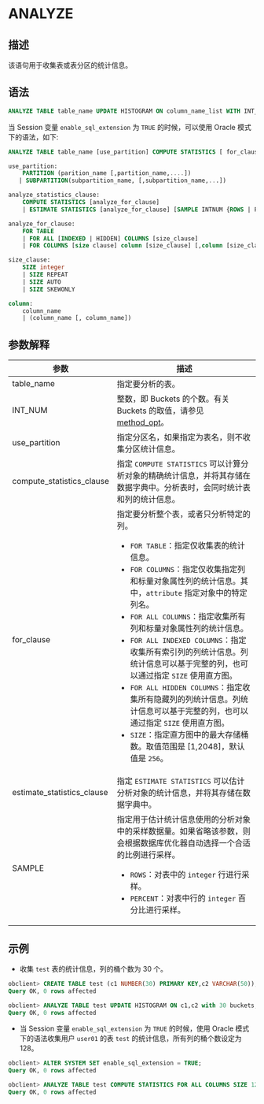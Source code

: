 # ANALYZE

## 描述

该语句用于收集表或表分区的统计信息。

## 语法

```sql
ANALYZE TABLE table_name UPDATE HISTOGRAM ON column_name_list WITH INT_NUM BUCKETS;
```

当 Session 变量 `enable_sql_extension` 为 `TRUE` 的时候，可以使用 Oracle 模式下的语法，如下:

```sql
ANALYZE TABLE table_name [use_partition] COMPUTE STATISTICS [ for_clause ];

use_partition:
    PARTITION (parition_name [,partition_name,....])
   | SUBPARTITION(subpartition_name, [,subpartition_name,...])

analyze_statistics_clause:
    COMPUTE STATISTICS [analyze_for_clause]
    | ESTIMATE STATISTICS [analyze_for_clause] [SAMPLE INTNUM {ROWS | PERCENTAGE}]

analyze_for_clause:
    FOR TABLE
    | FOR ALL [INDEXED | HIDDEN] COLUMNS [size_clause]
    | FOR COLUMNS [size clause] column [size_clause] [,column [size_clause]...]

size_clause:
    SIZE integer 
    | SIZE REPEAT
    | SIZE AUTO
    | SIZE SKEWONLY

column:
    column_name
    | (column_name [, column_name])

```

## 参数解释

|  参数             |       描述        |
|----------------------------|----------|
| table_name |指定要分析的表。|
| INT_NUM | 整数，即 Buckets 的个数。有关 Buckets 的取值，请参见 [method_opt](../../../../3.performance-tuning-guide/5.sql-optimization/4.sql-optimization/4.optimizer-statistics/2.statistics-collection-methods/3.collect-statistics-manually.md)。|
| use_partition | 指定分区名，如果指定为表名，则不收集分区统计信息。 |
| compute_statistics_clause  | 指定 `COMPUTE STATISTICS` 可以计算分析对象的精确统计信息，并将其存储在数据字典中。分析表时，会同时统计表和列的统计信息。 |
| for_clause                 | 指定要分析整个表，或者只分析特定的列。 <ul><li> `FOR TABLE`：指定仅收集表的统计信息。   <li> `FOR COLUMNS`：指定仅收集指定列和标量对象属性列的统计信息。其中，`attribute` 指定对象中的特定列名。   <li> `FOR ALL COLUMNS`：指定收集所有列和标量对象属性列的统计信息。   <li> `FOR ALL INDEXED COLUMNS`：指定收集所有索引列的列统计信息。列统计信息可以基于完整的列，也可以通过指定 `SIZE` 使用直方图。   <li> `FOR ALL HIDDEN COLUMNS`：指定收集所有隐藏列的列统计信息。列统计信息可以基于完整的列，也可以通过指定 `SIZE` 使用直方图。   <li> `SIZE`：指定直方图中的最大存储桶数。取值范围是 \[1,2048\]，默认值是 `256`。 </ul>   |
| estimate_statistics_clause | 指定 `ESTIMATE STATISTICS` 可以估计分析对象的统计信息，并将其存储在数据字典中。   |
| SAMPLE                     | 指定用于估计统计信息使用的分析对象中的采样数据量。如果省略该参数，则会根据数据库优化器自动选择一个合适的比例进行采样。 <ul><li> `ROWS`：对表中的 `integer` 行进行采样。   <li> `PERCENT`：对表中行的 `integer` 百分比进行采样。</ul>

## 示例

* 收集 `test` 表的统计信息，列的桶个数为 30 个。

```sql
obclient> CREATE TABLE test (c1 NUMBER(30) PRIMARY KEY,c2 VARCHAR(50));
Query OK, 0 rows affected 

obclient> ANALYZE TABLE test UPDATE HISTOGRAM ON c1,c2 with 30 buckets;
Query OK, 0 rows affected 
```

* 当 Session 变量 `enable_sql_extension` 为 `TRUE` 的时候，使用 Oracle 模式下的语法收集用户 `user01` 的表 `test` 的统计信息，所有列的桶个数设定为 128。

```sql
obclient> ALTER SYSTEM SET enable_sql_extension = TRUE;
Query OK, 0 rows affected 

obclient> ANALYZE TABLE test COMPUTE STATISTICS FOR ALL COLUMNS SIZE 128;
Query OK, 0 rows affected 
```
